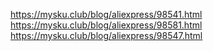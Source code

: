https://mysku.club/blog/aliexpress/98541.html
https://mysku.club/blog/aliexpress/98581.html
https://mysku.club/blog/aliexpress/98547.html